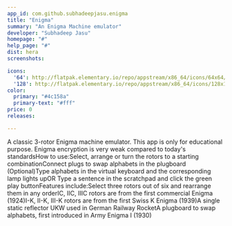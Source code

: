 ```yaml
---
app_id: com.github.subhadeepjasu.enigma
title: "Enigma"
summary: "An Enigma Machine emulator"
developer: "Subhadeep Jasu"
homepage: "#"
help_page: "#"
dist: hera
screenshots:

icons:
  '64': http://flatpak.elementary.io/repo/appstream/x86_64/icons/64x64/com.github.subhadeepjasu.enigma.png
  '128': http://flatpak.elementary.io/repo/appstream/x86_64/icons/128x128/com.github.subhadeepjasu.enigma.png
color:
  primary: "#4c158a"
  primary-text: "#fff"
price: 0
releases:

---
```


A classic 3-rotor Enigma machine emulator. This app is only for educational purpose. Enigma encryption is very weak compared to today's standardsHow to use:Select, arrange or turn the rotors to a starting combinationConnect plugs to swap alphabets in the plugboard (Optional)Type alphabets in the virtual keyboard and the corresponding lamp lights upOR Type a sentence in the scratchpad and click the green play buttonFeatures include:Select three rotors out of six and rearrange them in any orderIC, IIC, IIIC rotors are from the first commercial Enigma (1924)I-K, II-K, III-K rotors are from the first Swiss K Enigma (1939)A single static reflector UKW used in German Railway RocketA plugboard to swap alphabets, first introduced in Army Enigma I (1930)